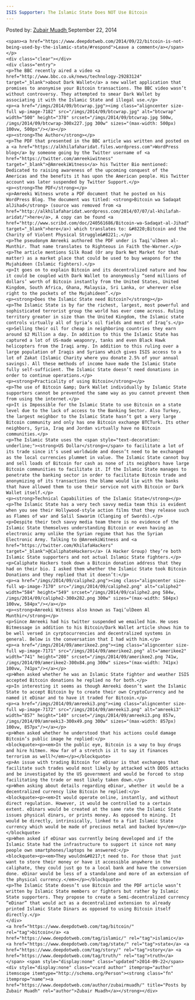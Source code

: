 ```yaml
---
ISIS Supporter: The Islamic State Does NOT Use Bitcoin
---
```

<article class="post-listing post-7166 post type-post status-publish format-standard has-post-thumbnail hentry  tag-bitcoin tag-islamic tag-state tag-story tag-truth">
    <div class="post-inner">
        <span>Posted by: <a href="https://www.deepdotweb.com/author/zubairmuadh/" title="">Zubair Muadh </a></span>
    <span>September 22, 2014</span>
    
    <span><a href="https://www.deepdotweb.com/2014/09/22/bitcoin-is-not-being-used-by-the-islamic-state/#respond">Leave a comment</a></span>
    </p>
    <div class="clear"></div>
    <div class="entry">
    <p>The BBC recently aired a video <a href="http://www.bbc.co.uk/news/technology-29283124" target="_blank">about Dark Wallet</a> a new wallet application that promises to anonymise your Bitcoin transactions. The BBC video wasn’t without controversy. They attempted to smear Dark Wallet by associating it with the Islamic State and illegal use.</p>
    <p><a href="/imgs/2014/09/btcwrap.jpg"><img class="aligncenter size-full wp-image-7182" src="/imgs/2014/09/btcwrap.jpg" alt="btcwrap" width="500" height="378" srcset="/imgs/2014/09/btcwrap.jpg 500w, /imgs/2014/09/btcwrap-300x227.jpg 300w" sizes="(max-width: 500px) 100vw, 500px"/></a></p>
    <p><strong>The Author</strong></p>
    <p>The PDF that presented in the BBC article was written and posted on a <a href="https://alkhilafaharidat.files.wordpress.com">WordPress blog</a> by someone going by the Twitter username of <a href="https://twitter.com/amreekiwitness" target="_blank">@AmreekiWitness</a> his Twitter Bio mentioned: Dedicated to raising awareness of the upcoming conquest of the Americas and the benefits it has upon the American people. His Twitter account was later suspended by Twitter Support.</p>
    <p><strong>The PDF</strong></p>
    <p>Amreeki Witness wrote a PDF document that he posted on his WordPress Blog. The document was titled: <strong>Bitcoin wa Sadaqat al­Jihad</strong> (source was removed from <a href="http://alkhilafaharidat.wordpress.com/2014/07/07/al-khilafah-aridat/">here</a>, A copy can be found <a href="http://www.scribd.com/doc/240561686/Bitcoin-wa-Sadaqat-al-Jihad" target="_blank">here</a>) which translates to: &#8220;Bitcoin and the Charity of Violent Physical Struggle&#8221;.</p>
    <p>The pseudonym Amreeki authored the PDF under is Taqi’ul­Deen al­Munthir. That name translates to Righteous in Faith the-Warner.</p>
    <p>The article mentions Silk Road (Or any Dark Net Market for that matter) as a market place that could be used to buy weapons for the Mujahideen (Islamic fighters).</p>
    <p>It goes on to explain Bitcoin and its decentralized nature and how it could be coupled with Dark Wallet to anonymously “send millions of dollars’ worth of Bitcoin instantly from the United States, United Kingdom, South Africa, Ghana, Malaysia, Sri Lanka, or wherever else right to the pockets of the Mujahideen”.</p>
    <p><strong>Does the Islamic State need Bitcoin?</strong></p>
    <p>The Islamic State is by far the richest, largest, most powerful and sophisticated terrorist group the world has ever come across. Ruling territory greater in size than the United Kingdom, the Islamic state controls virtually all of Syria’s oil fields and most of Iraq’s.</p>
    <p>Selling their oil for cheap in neighboring countries they earn around $2 Million a day. In addition to this the Islamic State has captured a lot of US-made weaponry, tanks and even Black Hawk helicopters from the Iraqi army. In addition to this ruling over a large population of Iraqis and Syrians which gives ISIS access to a lot of Zakat (Islamic Charity where you donate 2.5% of your annual savings). All these methods of income have made the Islamic State fully self-sufficient. The Islamic State doesn’t need donations in order to continue operations.</p>
    <p><strong>Practicality of using Bitcoin</strong></p>
    <p>The use of Bitcoin &amp; Dark Wallet individually by Islamic State supporters cannot be prevented the same way as you cannot prevent them from using the internet.</p>
    <p>It is Impossible for the Islamic State to use Bitcoin on a state level due to the lack of access to the Banking Sector. Also Turkey, the largest neighbor to the Islamic State hasn’t got a very large Bitcoin community and only has one Bitcoin exchange BTCTurk. Its other neighbors, Syria, Iraq and Jordan virtually have no Bitcoin communities.</p>
    <p>The Islamic State uses the <span style="text-decoration: underline;"><strong>US Dollar</strong></span> to facilitate a lot of its trade since it’s used worldwide and doesn’t need to be exchanged as the local currencies plummet in value. The Islamic State cannot buy and sell loads of Bitcoin for cash as none of its neighbors have large Bitcoin communities to facilitate it. If the Islamic State manages to penetrate the banking sector in order to facilitate Bitcoin trade and anonymizing of its transactions the blame would lie with the banks that have allowed them to use their service not with Bitcoin or Dark Wallet itself.</p>
    <p><strong>Technical Capabilities of the Islamic State</strong></p>
    <p>The Islamic State has a very tech savvy media team this is evident when you see their Hollywood-style action films that they release such as Flames of war and Salil Sawarim (Clanging of Swords).</p>
    <p>Despite their tech savvy media team there is no evidence of the Islamic State themselves understanding Bitcoin or even having an electronic army unlike the Syrian regime that has the Syrian Electronic Army. Talking to @AmreekiWitness and <a href="https://twitter.com/KhilafaHackers" target="_blank">@CaliphateHackers</a> (A Hacker Group) they’re both Islamic State supporters and not actual Islamic State fighters.</p>
    <p>Caliphate Hackers took down a Bitcoin donation address that they had on their bio. I asked them whether the Islamic State took Bitcoin Donations and they replied that it doesn’t:</p>
    <p><a href="/imgs/2014/09/caliphe2.png"><img class="aligncenter size-full wp-image-7170" src="/imgs/2014/09/caliphe2.png" alt="caliphe2" width="584" height="549" srcset="/imgs/2014/09/caliphe2.png 584w, /imgs/2014/09/caliphe2-300x282.png 300w" sizes="(max-width: 584px) 100vw, 584px"/></a></p>
    <p><strong>Amreeki Witness also known as Taqi’ulDeen Al Munthir</strong></p>
    <p>Since Amreeki had his twitter suspended we emailed him. He uses Bitmessage in addition to his Bitcoin/Dark Wallet article shows him to be well versed in cyrptocurrencies and decentralized systems in general. Below is the conversation that I had with him.</p>
    <p><a href="/imgs/2014/09/amerikee2.png"><img class="aligncenter size-full wp-image-7171" src="/imgs/2014/09/amerikee2.png" alt="amerikee2" width="741" height="208" srcset="/imgs/2014/09/amerikee2.png 741w, /imgs/2014/09/amerikee2-300x84.png 300w" sizes="(max-width: 741px) 100vw, 741px"/></a></p>
    <p>When asked whether he was an Islamic State fighter and weather ISIS accepted Bitcoin donations he replied no for both.</p>
    <p>In interesting it seems as though Amreeki doesn’t want the Islamic State to accept Bitcoin by to create their own CryptoCurrency and he named it eDinar and to have it traded for Bitcoin.</p>
    <p><a href="/imgs/2014/09/amreeki3.png"><img class="aligncenter size-full wp-image-7172" src="/imgs/2014/09/amreeki3.png" alt="amreeki3" width="857" height="140" srcset="/imgs/2014/09/amreeki3.png 857w, /imgs/2014/09/amreeki3-300x49.png 300w" sizes="(max-width: 857px) 100vw, 857px"/></a></p>
    <p>When asked whether he understood that his actions could damage Bitcoin’s public image he replied:</p>
    <blockquote><p><em>In the public eye, Bitcoin is a way to buy drugs and hire hitmen. How far of a stretch is it to say it finances terrorism as well?</em></p></blockquote>
    <p>An issue with trading Bitcoin for eDinar is that exchanges that facilitate such trades would most likely by attacked with DDOS attacks and be investigated by the US government and would be forced to stop facilitating the trade or most likely taken down.</p>
    <p>When asking about details regarding eDinar, whether it would be a decentralized currency like Bitcoin he replied:</p>
    <blockquote><p><em>It would operate online, instantly, and without direct regulation. However, it would be controlled to a certain extent. eDinars would be created at the same rate the Islamic State issues physical dinars, or prints money. As opposed to mining. It would be directly, intrinsically, linked to a fiat Islamic State currency which would be made of precious metal and backed by</em></p></blockquote>
    <p>When asked if eDinar was currently being developed and if the Islamic State had the infrastructure to support it since not many people own smartphones/laptops he answered:</p>
    <blockquote><p><em>They wouldn&#8217;t need to. For those that just want to store their money or have it accessible anywhere in the caliphate, they could just go to a local bank and have the conversion done. eDinar would be less of a standalone and more of an extension of the physical currency.</em></p></blockquote>
    <p>The Islamic State doesn’t use Bitcoin and the PDF article wasn’t written by Islamic State members or fighters but rather by Islamic State supporters. They propose to create a Semi-decentralized currency “eDinar” that would act as a decentralized extension to already printed Islamic State Dinars as opposed to using Bitcoin itself directly.</p>
    </div>
    <a href="https://www.deepdotweb.com/tag/bitcoin/" rel="tag">bitcoin</a> <a href="https://www.deepdotweb.com/tag/islamic/" rel="tag">islamic</a> <a href="https://www.deepdotweb.com/tag/state/" rel="tag">state</a> <a href="https://www.deepdotweb.com/tag/story/" rel="tag">story</a> <a href="https://www.deepdotweb.com/tag/truth/" rel="tag">truth</a></span> <span style="display:none" class="updated">2014-09-22</span>
    <div style="display:none" class="vcard author" itemprop="author" itemscope itemtype="http://schema.org/Person"><strong class="fn" itemprop="name"><a href="https://www.deepdotweb.com/author/zubairmuadh/" title="Posts by Zubair Muadh" rel="author">Zubair Muadh</a></strong></div>
    
